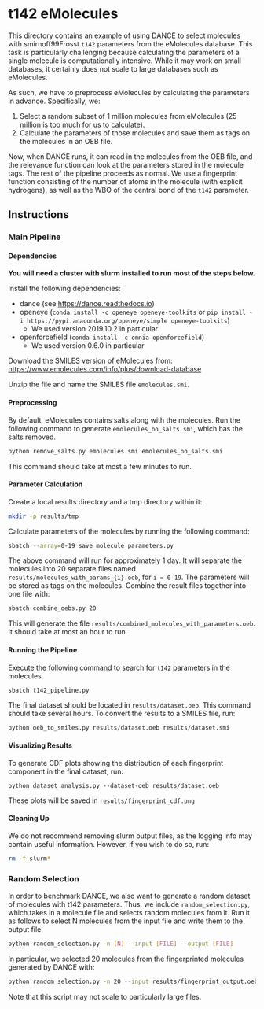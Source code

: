 # t142 eMolecules

This directory contains an example of using DANCE to select molecules with
smirnoff99Frosst `t142` parameters from the eMolecules database. This task is
particularly challenging because calculating the parameters of a single molecule
is computationally intensive. While it may work on small databases, it certainly
does not scale to large databases such as eMolecules.

As such, we have to preprocess eMolecules by calculating the parameters in
advance. Specifically, we:

1. Select a random subset of 1 million molecules from eMolecules (25 million is
   too much for us to calculate).
1. Calculate the parameters of those molecules and save them as tags on the
   molecules in an OEB file.

Now, when DANCE runs, it can read in the molecules from the OEB file, and the
relevance function can look at the parameters stored in the molecule tags. The
rest of the pipeline proceeds as normal. We use a fingerprint function
consisting of the number of atoms in the molecule (with explicit hydrogens), as
well as the WBO of the central bond of the `t142` parameter.

## Instructions

### Main Pipeline

#### Dependencies

**You will need a cluster with slurm installed to run most of the steps below.**

Install the following dependencies:

- dance (see https://dance.readthedocs.io)
- openeye (`conda install -c openeye openeye-toolkits` or
  `pip install -i https://pypi.anaconda.org/openeye/simple openeye-toolkits`)
  - We used version 2019.10.2 in particular
- openforcefield (`conda install -c omnia openforcefield`)
  - We used version 0.6.0 in particular

Download the SMILES version of eMolecules from:
https://www.emolecules.com/info/plus/download-database

Unzip the file and name the SMILES file `emolecules.smi`.

#### Preprocessing

By default, eMolecules contains salts along with the molecules. Run the
following command to generate `emolecules_no_salts.smi`, which has the salts
removed.

```bash
python remove_salts.py emolecules.smi emolecules_no_salts.smi
```

This command should take at most a few minutes to run.

#### Parameter Calculation

Create a local results directory and a tmp directory within it:

```bash
mkdir -p results/tmp
```

Calculate parameters of the molecules by running the following command:

```bash
sbatch --array=0-19 save_molecule_parameters.py
```

The above command will run for approximately 1 day. It will separate the
molecules into 20 separate files named `results/molecules_with_params_{i}.oeb`,
for `i = 0-19`. The parameters will be stored as tags on the molecules. Combine
the result files together into one file with:

```bash
sbatch combine_oebs.py 20
```

This will generate the file `results/combined_molecules_with_parameters.oeb`. It
should take at most an hour to run.

#### Running the Pipeline

Execute the following command to search for `t142` parameters in the molecules.

```bash
sbatch t142_pipeline.py
```

The final dataset should be located in `results/dataset.oeb`. This command
should take several hours. To convert the results to a SMILES file, run:

```
python oeb_to_smiles.py results/dataset.oeb results/dataset.smi
```

#### Visualizing Results

To generate CDF plots showing the distribution of each fingerprint component in
the final dataset, run:

```
python dataset_analysis.py --dataset-oeb results/dataset.oeb
```

These plots will be saved in `results/fingerprint_cdf.png`

#### Cleaning Up

We do not recommend removing slurm output files, as the logging info may contain
useful information. However, if you wish to do so, run:

```bash
rm -f slurm*
```

### Random Selection

In order to benchmark DANCE, we also want to generate a random dataset of
molecules with t142 parameters. Thus, we include `random_selection.py`, which
takes in a molecule file and selects random molecules from it. Run it as
follows to select N molecules from the input file and write them to the output
file.

```bash
python random_selection.py -n [N] --input [FILE] --output [FILE]
```

In particular, we selected 20 molecules from the fingerprinted molecules
generated by DANCE with:

```bash
python random_selection.py -n 20 --input results/fingerprint_output.oeb --output results/t142_random.smi
```

Note that this script may not scale to particularly large files.
